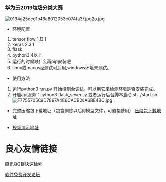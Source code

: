### 华为云2019垃圾分类大赛
![0194a25dcd1b46a8012053c074fa37.jpg2o.jpg](https://likecy.oss-cn-beijing.aliyuncs.com/0194a25dcd1b46a8012053c074fa37.jpg@2o_1574866661976.jpg)
- 环境配置
1. tensor flow 1.13.1
2. keras 2.3.1
3. flask
4. python3.4以上
5. 运行的时候缺什么再pip安装吧
6. linux或macos经测试可适用,windows环境未测试。
- 使用方法
1. 运行python3 run.py 开始控制台调试。可以用它来检测环境是否安装完成。
2. 开启api服务：python3 flask_sever.py 或者运行后台脚本启动 sh ./start.sh
![F7755705C9D7897A4E6CACB20A6BE4BC.jpg](https://likecy.oss-cn-beijing.aliyuncs.com/F7755705C9D7897A4E6CACB20A6BE4BC_1574866700039.jpg)
- 完整压缩包下载地址（包含训练以后的模型文件，可直接使用）
[压缩包下载地址](http://yiban.mnu.cn/file/index.php?share/file&user=103&sid=xI9YZyAU)

- [视频演示地址](http://yiban.mnu.cn/file/index.php?share/folder&user=103&sid=MZxDbu2q)

 # 良心友情链接

[腾讯QQ群快速检索](http://u.720life.cn/s/8cf73f7c)

[软件免费开发论坛](http://u.720life.cn/s/bbb01dc0)